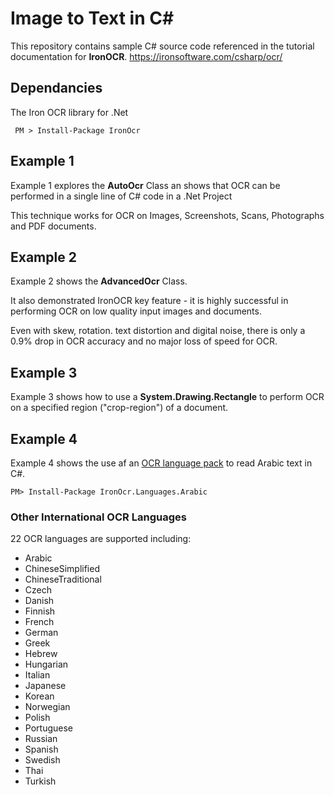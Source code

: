 # Image to Text in C&num;


This repository contains sample C# source code referenced in the tutorial documentation for **IronOCR**.
https://ironsoftware.com/csharp/ocr/


## Dependancies

The Iron OCR library for .Net

```
 PM > Install-Package IronOcr
```


## Example 1

Example 1 explores the **AutoOcr** Class an shows that OCR can be performed in a single line of C# code in a .Net Project

This technique works for OCR on Images, Screenshots, Scans, Photographs and PDF documents.

## Example 2

Example 2 shows the **AdvancedOcr** Class.

It also demonstrated IronOCR key feature - it is highly successful in performing OCR on low quality input images and documents.

Even with skew, rotation. text distortion and digital noise, there is only a 0.9% drop in OCR accuracy and no major loss of speed for OCR.

## Example 3

Example 3 shows how to use a **System.Drawing.Rectangle** to perform OCR on a specified region ("crop-region") of a document.

## Example 4

Example 4 shows the use af an [OCR language pack](https://ironsoftware.com/csharp/ocr/languages/) to read Arabic text in C#.


```
PM> Install-Package IronOcr.Languages.Arabic
```
### Other International OCR Languages 

22 OCR languages are supported including:

* Arabic
* ChineseSimplified
* ChineseTraditional
* Czech
* Danish
* Finnish
* French
* German
* Greek
* Hebrew
* Hungarian
* Italian
* Japanese
* Korean
* Norwegian
* Polish
* Portuguese
* Russian
* Spanish
* Swedish
* Thai
* Turkish